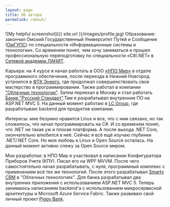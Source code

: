 ```yaml
---
layout: page
title: Об авторе
permalink: /about/
---
```


![My helpful screenshot]({{ site.url }}/images/profile.jpg)
Образование: закончил Омский Государственный Университет Путей и Сообщения ([ОмГУПС](http://www.omgups.ru/)) по специальности «Информационные системы и технологии». Со временем понял, чем хочу заниматься и прошел
профессиональную переподготовку по специальности «C#/.NET» в [Сетевой академии ЛАНИТ](https://academy.ru/).

Карьера: на 4 курсе я начал работать в ООО [«НПО Мир»](http://mir-omsk.ru/) в отделе программного обеспечения, после переезда в Нижний Новгород устроился в [ФТК Энерго](http://www.ftk-energo.ru/), где продолжал совершенствовать свое мастерство в программировании. Также работал в компании ["Облачные технологии"](http://cloudstechnologies.com/). Затем переехал в Москву и стал работать [Банке "Русский Стандарт"](https://www.rsb.ru/).Там я разрабатывал внутренние ПО на ASP.NET MVC 5. На данный момент работаю в [LC Group](http://lcgroup.su/), где разработываю backend для продуктов компании.

Интересы: мне безумно нравится Linux и все, что с ним связано, но так сложилось, что начал программировать на C#. И со временем понял, что .NET не такая уж и плохая платформа. А после выхода .NET Core, окончательно влюбился в неё. Сейчас я всё ещё изучаю глубинки .NET/.NET Core. Но моя любовь к Linux и Open Source осталась. На данный момент активно слежу за Open Source миром.

Мои разработки: в НПО Мир я участвовал в написании Конфигуратора Приборов Учета (КПУ). Писал его на WPF MVVM. После чего самостоятельно начал разрабатывать, с нуля, программный комплекс с применением всё тех же технологий. После этого разрабатывал [Smarty CRM](https://www.microsoft.com/en-us/store/p/smarty-crm-%d0%9e%d1%80%d0%b3%d0%b0%d0%bd%d0%b0%d0%b9%d0%b7%d0%b5%d1%80/9nblggh35hwm) в "Облачных технологиях". 
Для банка разрабатывал два внутренних приложения с использованием ASP.NET MVC 5. Теперь занимаюсь написанием backend'a с использованием микросервисной архитектуры и Microsoft Azure Service Fabric.  Также развиваю свой личный проект [Piggy Bank](https://www.microsoft.com/en-us/p/piggy-bank/9p4665kcndc3?SilentAuth=1&wa=wsignin1.0#). 
